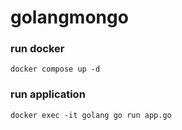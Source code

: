 # golangmongo

### run docker
```
docker compose up -d
```
### run application
```
docker exec -it golang go run app.go
```

